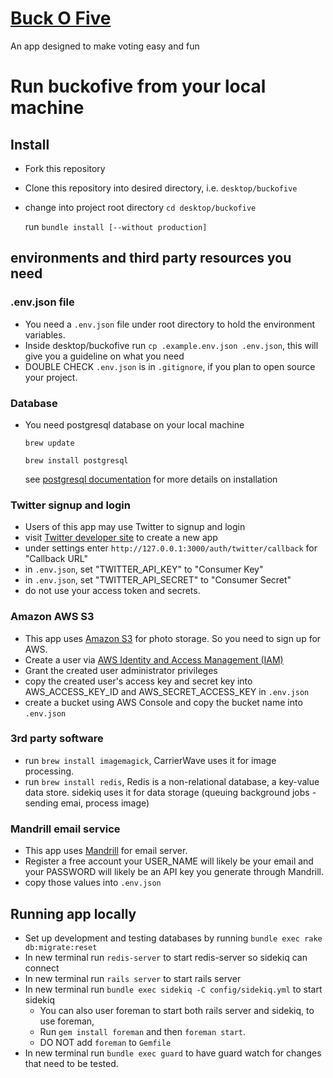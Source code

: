 <a href="https://buckofive.herokuapp.com" target="_blank">Buck O Five</a>
===========

An app designed to make voting easy and fun

# Run buckofive from your local machine #

## Install  

* Fork this repository
* Clone this repository into desired directory, i.e. `desktop/buckofive`
* change into project root directory `cd desktop/buckofive`

	run `bundle install [--without production]`

## environments and third party resources you need

### .env.json file

* You need a `.env.json` file under root directory to hold the environment variables.
* Inside desktop/buckofive run `cp .example.env.json .env.json`, this will give you a
  guideline on what you need
* DOUBLE CHECK `.env.json` is in `.gitignore`, if you plan to open source your project.

### Database

* You need postgresql database on your local machine

	<code>brew update</code>

	<code>brew install postgresql</code>

	see <a href="http://www.postgresql.org/docs/9.4/static/index.html" target="_blank">postgresql documentation</a> for more details on installation


### Twitter signup and login

* Users of this app may use Twitter to signup and login
* visit <a href="https://apps.twitter.com/">Twitter developer site</a> to create a new app
* under settings enter `http://127.0.0.1:3000/auth/twitter/callback` for "Callback URL"
* in `.env.json`, set "TWITTER_API_KEY"    to "Consumer Key"
* in `.env.json`, set "TWITTER_API_SECRET" to "Consumer Secret"
* do not use your access token and secrets.

### Amazon AWS S3

* This app uses <a href="http://aws.amazon.com/" target="_blank">Amazon S3</a> for photo storage. So you need to sign up for AWS.
* Create a user via <a href="http://aws.amazon.com/iam/" target="_blank">AWS Identity and Access Management (IAM)</a>
* Grant the created user administrator privileges
* copy the created user's access key and secret key into AWS_ACCESS_KEY_ID and AWS_SECRET_ACCESS_KEY in `.env.json`
* create a bucket using AWS Console and copy the bucket name into `.env.json`

### 3rd party software
* run `brew install imagemagick`, CarrierWave uses it for image processing.
* run `brew install redis`, Redis is a non-relational database, a key-value data store. sidekiq uses it for data storage (queuing background jobs - sending emai, process image)

### Mandrill email service

* This app uses <a href="https://www.mandrill.com/" target="_blank">Mandrill</a> for email server.
* Register a free account your USER_NAME will likely be your email and your PASSWORD will likely be an API key you generate through Mandrill.
* copy those values into `.env.json`

## Running app locally

* Set up development and testing databases by running `bundle exec rake db:migrate:reset`
* In new terminal run `redis-server` to start redis-server so sidekiq can connect
* In new terminal run `rails server` to start rails server
* In new terminal run `bundle exec sidekiq -C config/sidekiq.yml` to start sidekiq
  * You can also user foreman to start both rails server and sidekiq, to use foreman,
  * Run `gem install foreman` and then `foreman start`.
  * DO NOT add `foreman` to `Gemfile`
* In new terminal run `bundle exec guard` to have guard watch for changes that need to be tested.
